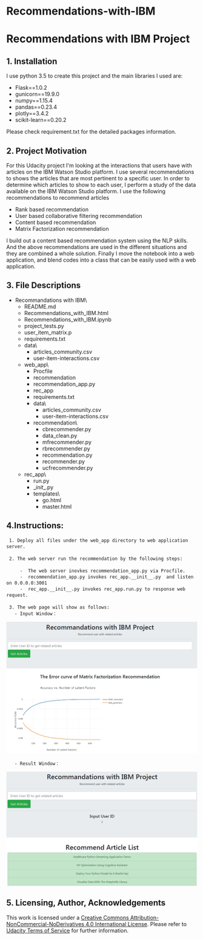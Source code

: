 # Recommendations-with-IBM
   # Recommendations with IBM Project

## 1. Installation
I use python 3.5 to create this project and the main libraries I used are:
- Flask==1.0.2
- gunicorn==19.9.0
- numpy==1.15.4
- pandas==0.23.4
- plotly==3.4.2
- scikit-learn==0.20.2

Please check requirement.txt for the detailed packages information.

## 2. Project Motivation

For this Udacity project I'm looking at the interactions that users have with articles on the IBM Watson Studio platform. I use several recommendations to shows the articles that are most pertinent to a specific user.
In order to determine which articles to show to each user, I perform a study of the data available on the IBM Watson Studio platform. I use the following recommendations to recommend articles
- Rank based recommendation
- User based collaborative filtering recommendation
- Content based recommendation
- Matrix Factorization recommendation

I build out a content based recommendation system using the NLP skills.  And the above recommendations are used in the different situations and they are combined a whole solution. Finally I move the notebook into a web application, and blend codes into a class that can be easily used with a web application.

## 3. File Descriptions

- Recommandations with IBM\
   - README.md
   - Recommendations_with_IBM.html
   - Recommendations_with_IBM.ipynb
   - project_tests.py
   - user_item_matrix.p
   - requirements.txt
   - data\
     - articles_community.csv
     - user-item-interactions.csv
   - web_app\
     -  Procfile
     -  recommendation
     -  recommendation_app.py
     -  rec_app
     -  requirements.txt
     - data\
       -  articles_community.csv
       -  user-item-interactions.csv
     - recommendation\
       -  cbrecommender.py
       -  data_clean.py
       -  mfrecommender.py
       -  rbrecommender.py
       -  recommendation.py
       -  recommender.py
       -  ucfrecommender.py
    - rec_app\
       -  run.py
       -  \__init__.py
       -  templates\
          -  go.html
          -  master.html


## 4.Instructions:

     1. Deploy all files under the web_app directory to web application server.

     2. The web server run the recommendation by the following steps:

         -  The web server inovkes recommendation_app.py via Procfile.
         -  recommendation_app.py invokes rec_app.__init__.py  and listen on 0.0.0.0:3001
         -  rec_app.__init__.py invokes rec_app.run.py to response web request.

     3. The web page will show as follows:
       - Input Window：
 ![GUI1](https://github.com/bin-wang-sh/Recommendation_with_IBM_Webapp/blob/master/IBM_1.jpg 'Input window')

       - Result Window：
![GUI2](https://github.com/bin-wang-sh/Recommendation_with_IBM_Webapp/blob/master/IBM_2.jpg 'Result window')

## 5. Licensing, Author, Acknowledgements
This work is licensed under a [Creative Commons  Attribution-NonCommercial-NoDerivatives 4.0 International License](http://creativecommons.org/licenses/by-nc-nd/4.0/). Please refer to [Udacity Terms of Service](https://www.udacity.com/legal) for further information.
